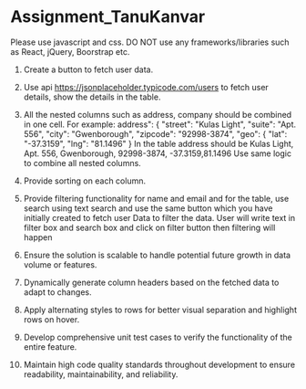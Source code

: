 # Assignment_TanuKanvar
Please use javascript and css. DO NOT use any frameworks/libraries such as React, jQuery, Boorstrap etc.
1.	Create a button to fetch user data. 
2.	Use api https://jsonplaceholder.typicode.com/users to fetch user details, show the details in the table.
3.	All the nested columns such as address, company should be combined in one cell. 
For example: 
address": {
      "street": "Kulas Light",
      "suite": "Apt. 556",
      "city": "Gwenborough",
      "zipcode": "92998-3874",
      "geo": {
        "lat": "-37.3159",
        "lng": "81.1496"
      }
In the table address should be 
Kulas Light, Apt. 556, Gwenborough, 92998-3874, -37.3159,81.1496
Use same logic to combine all nested columns.

4.	Provide sorting on each column.
5.	Provide filtering functionality for name and email and for the table, use search using text search and use the same button which you have initially created to fetch user Data to filter the data. 
User will write text in filter box and search box and click on filter button then filtering will happen
6.	Ensure the solution is scalable to handle potential future growth in data volume or features.
7.	Dynamically generate column headers based on the fetched data to adapt to changes. 
8.	Apply alternating styles to rows for better visual separation and highlight rows on hover.
9.	Develop comprehensive unit test cases to verify the functionality of the entire feature.
10.	Maintain high code quality standards throughout development to ensure readability, maintainability, and reliability.
